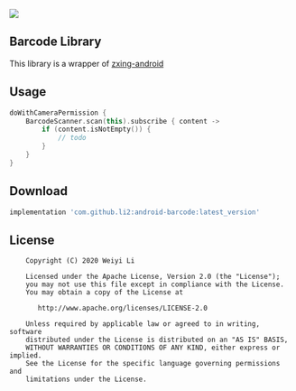 [![](https://jitpack.io/v/li2/android-barcode.svg)](https://jitpack.io/#li2/android-barcode)

##  Barcode Library

This library is a wrapper of [zxing-android](https://github.com/journeyapps/zxing-android-embedded)


## Usage

```kotlin
doWithCameraPermission {
    BarcodeScanner.scan(this).subscribe { content ->
        if (content.isNotEmpty()) {
            // todo
        }
    }
}
```

## Download

```gradle
implementation 'com.github.li2:android-barcode:latest_version'
```



## License

```
    Copyright (C) 2020 Weiyi Li

    Licensed under the Apache License, Version 2.0 (the "License");
    you may not use this file except in compliance with the License.
    You may obtain a copy of the License at

       http://www.apache.org/licenses/LICENSE-2.0

    Unless required by applicable law or agreed to in writing, software
    distributed under the License is distributed on an "AS IS" BASIS,
    WITHOUT WARRANTIES OR CONDITIONS OF ANY KIND, either express or implied.
    See the License for the specific language governing permissions and
    limitations under the License.
```